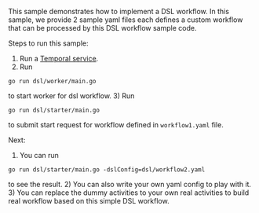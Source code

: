 This sample demonstrates how to implement a DSL workflow. In this sample, we provide 2 sample yaml files each defines a custom workflow that can be processed by this DSL workflow sample code.

Steps to run this sample:
1) Run a [Temporal service](https://github.com/temporalio/samples-go/tree/main/#how-to-use).
2) Run
```
go run dsl/worker/main.go
```
to start worker for dsl workflow.
3) Run 
```
go run dsl/starter/main.go
```
to submit start request for workflow defined in `workflow1.yaml` file.

Next:
1) You can run 
```
go run dsl/starter/main.go -dslConfig=dsl/workflow2.yaml
```
to see the result.
2) You can also write your own yaml config to play with it.
3) You can replace the dummy activities to your own real activities to build real workflow based on this simple DSL workflow.
